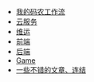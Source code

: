 <!-- layout: '' -->
<!-- title: '' -->
<!-- date: '' -->
<!-- tags: ['blog'] -->
<!-- sidebar -->

- [我的码农工作流](/workflow/README.md)
- [云服务](/ops/cloud/README.md)
- [维运](/ops/README.md)
- [前端](/f2e/README.md)
- [后端](/b2e/README.md)
- [Game](/game/README.md)
- [一些不错的文章、连结](/workflow/links.md)